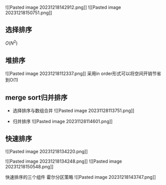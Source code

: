 ![[Pasted image 20231218142912.png]]
![[Pasted image 20231218150751.png]]
## 选择排序
$O(N^2)$

## 堆排序

![[Pasted image 20231218112337.png]]
采用in order形式可以将空间开销节省到O(1)

## merge sort归并排序
* 选择排序与数组合并
![[Pasted image 20231128113751.png]]

* 归并排序
![[Pasted image 20231128114601.png]]

## 快速排序
![[Pasted image 20231218134220.png]]

![[Pasted image 20231218134248.png]]
![[Pasted image 20231218150548.png]]

快速排序的三个组件
霍尔分区策略
![[Pasted image 20231218143747.png]]